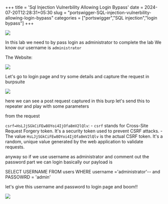+++
title = 'Sql Injection Vulnerbility Allowing Login Bypass'
date = 2024-07-20T12:28:31+05:30
slug = "portswigger-SQL-injection-vulnerbility-allowing-login-bypass"
categories = ["portswigger","SQL injection","login bypass"]
+++


![](https://dl.dropbox.com/scl/fi/7fa6f1rgyjliqazdcqo59/Pasted-image-20240528104213.png?rlkey=iizn7u6ldi5nru91sgr4ljb7f&st=iaoshprc&dl=0)

In this lab we need to by pass login as administrator to complete the lab 
We know our username is `administrator`

The Website:

![](https://dl.dropbox.com/scl/fi/4w8s7hh3xl0gj4qoofbcg/Pasted-image-20240528104517.png?rlkey=itelqiwvtegie92z5y0jj0e9n&st=s9aohv4t&dl=0)

Let's go to login page and try some details and capture the request in burpsuite

![](https://dl.dropbox.com/scl/fi/y1ldzhvjd67jbpfumws7f/Pasted-image-20240528104736.png?rlkey=972mr8c0dhxf5xe7t26x0x65u&st=4g9x1s0k&dl=0)

here we can see a post request captured in this burp let's send this to repeater and play with some parameters

from the request 

`csrf=HsLJjSGkCiFEw8OYoi4IjOfa8mV2lQlv`:
    - `csrf` stands for Cross-Site Request Forgery token. It's a security token used to prevent CSRF attacks.
    - The value `HsLJjSGkCiFEw8OYoi4IjOfa8mV2lQlv` is the actual CSRF token. It's a random, unique value generated by the web application to validate requests.

anyway so if we use username as administrator and comment out the password part we can login basically our payload is

SELECT USERNAME FROM users WHERE username ='administrator'-- and PASSOWRD = 'admin'

let's give this username and password to login page and boom!!

![](https://dl.dropbox.com/scl/fi/tu3fmygab880h7x4bak3u/Pasted-image-20240528110813.png?rlkey=rdjksotfjt4akazppvmo3xcsb&st=632rjonh&dl=0)
